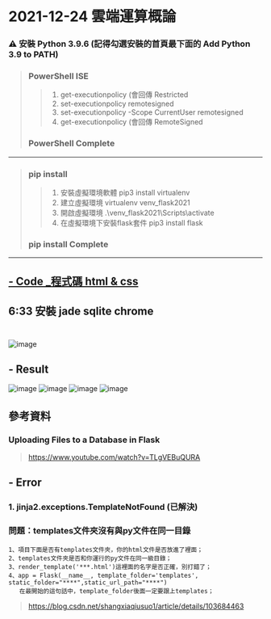 # 2021-12-24 雲端運算概論

###  ⚠ 安裝 Python 3.9.6 (記得勾選安裝的首頁最下面的 Add Python 3.9 to PATH)
> ###  PowerShell ISE
>> 1. get-executionpolicy (會回傳 Restricted
>> 2. set-executionpolicy remotesigned
>> 3. set-executionpolicy -Scope CurrentUser remotesigned
>> 4. get-executionpolicy (會回傳 RemoteSigned
> ### PowerShell Complete 
---
> ### pip install
>> 1. 安裝虛擬環境軟體 pip3 install virtualenv  
>> 2. 建立虛擬環境 virtualenv venv_flask2021
>> 3. 開啟虛擬環境 .\venv_flask2021\Scripts\activate
>> 4. 在虛擬環境下安裝flask套件 pip3 install flask
> ### pip install Complete
---
## [ - Code _程式碼 html & css](https://github.com/ChengHan16/Cs4high_4080E036/tree/master/%E9%9B%B2%E7%AB%AF%E9%81%8B%E7%AE%97%E6%A6%82%E8%AB%96%E3%80%8A110-1%E3%80%8B/%E3%80%8A8%E3%80%8B2021-12-24/Code%20_%E7%A8%8B%E5%BC%8F%E7%A2%BC%20html%20%26%20css)

## 6:33 安裝 jade sqlite chrome <br><br> 
![image](https://user-images.githubusercontent.com/55220866/147331973-c84c6590-5d3c-451e-81e4-c7172d1718a0.png)

## - Result
![image](https://user-images.githubusercontent.com/55220866/147332769-9f6405c7-d9a7-44ae-bcee-e7cd9e13ab23.png)
![image](https://user-images.githubusercontent.com/55220866/147332677-52263b3f-6c8f-43f5-b5a2-61376821dba7.png)
![image](https://user-images.githubusercontent.com/55220866/147332835-bdbd00bf-d424-4ec4-b3f2-49a4ad767783.png)
![image](https://user-images.githubusercontent.com/55220866/147332715-1a2e89b5-069a-4027-bd90-082eaefc7500.png)
## 參考資料
### Uploading Files to a Database in Flask
> https://www.youtube.com/watch?v=TLgVEBuQURA

## - Error 
### 1. jinja2.exceptions.TemplateNotFound (已解決)
### 問題：templates文件夾沒有與py文件在同一目錄
```
1、項目下面是否有templates文件夾，你的html文件是否放進了裡面；
2、templates文件夾是否和你運行的py文件在同一級目錄；
3、render_template('***.html')這裡面的名字是否正確，別打錯了；
4、app = Flask(__name__, template_folder='templates', static_folder="****",static_url_path="****") 
   在最開始的這句話中，template_folder後面一定要跟上templates；
```
> https://blog.csdn.net/shangxiaqiusuo1/article/details/103684463
